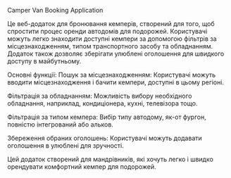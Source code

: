 Camper Van Booking Application

Це веб-додаток для бронювання кемперів, створений для того, щоб спростити процес оренди автодомів для подорожей. Користувачі можуть легко знаходити доступні кемпери за допомогою фільтрів за місцезнаходженням, типом транспортного засобу та обладнанням. Додаток також дозволяє зберігати улюблені оголошення для швидкого доступу в майбутньому.


Основні функції:
Пошук за місцезнаходженням: Користувачі можуть вводити місцезнаходження і бачити кемпери, доступні в цьому регіоні.

Фільтрація за обладнанням: Можливість вибору необхідного обладнання, наприклад, кондиціонера, кухні, телевізора тощо.

Фільтрація за типом кемпера: Вибір типу автодому, як-от фургон, повністю інтегрований або альков.

Збереження обраних оголошень: Користувачі можуть додавати оголошення в улюблені для зручності.

Цей додаток створений для мандрівників, які хочуть легко і швидко орендувати комфортний кемпер для подорожей.